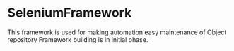 # SeleniumFramework

This framework is used for making automation easy maintenance of Object repository
Framework building is in initial phase. 
